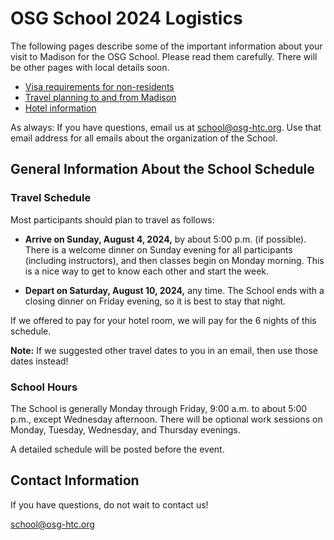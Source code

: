 # OSG School 2024 Logistics

The following pages describe some of the important information about your visit to Madison for the OSG School.
Please read them carefully.
There will be other pages with local details soon.

-   [Visa requirements for non-residents](visas.md)
-   [Travel planning to and from Madison](travel-planning.md)
-   [Hotel information](hotel.md)

As always: If you have questions, email us at <school@osg-htc.org>.
Use that email address for all emails about the organization of the School.

## General Information About the School Schedule

### Travel Schedule

Most participants should plan to travel as follows:

-   **Arrive on Sunday, August 4, 2024,** by about 5:00 p.m. (if possible).
    There is a welcome dinner on Sunday evening for all participants (including instructors),
    and then classes begin on Monday morning.
    This is a nice way to get to know each other and start the week.

-   **Depart on Saturday, August 10, 2024,** any time.
    The School ends with a closing dinner on Friday evening,
    so it is best to stay that night.

If we offered to pay for your hotel room, we will pay for the 6 nights of this schedule.

**Note:** If we suggested other travel dates to you in an email, then use those dates instead!

### School Hours

The School is generally Monday through Friday, 9:00 a.m. to about 5:00 p.m.,
except Wednesday afternoon.
There will be optional work sessions on Monday, Tuesday, Wednesday, and Thursday evenings.

A detailed schedule will be posted before the event.

## Contact Information

If you have questions, do not wait to contact us!

<school@osg-htc.org>
